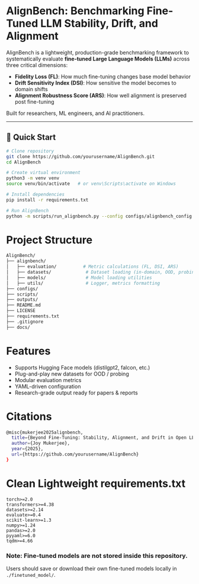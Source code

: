 # AlignBench: Benchmarking Fine-Tuned LLM Stability, Drift, and Alignment

AlignBench is a lightweight, production-grade benchmarking framework to systematically evaluate **fine-tuned Large Language Models (LLMs)** across three critical dimensions:

- **Fidelity Loss (FL)**: How much fine-tuning changes base model behavior
- **Drift Sensitivity Index (DSI)**: How sensitive the model becomes to domain shifts
- **Alignment Robustness Score (ARS)**: How well alignment is preserved post fine-tuning

Built for researchers, ML engineers, and AI practitioners.

---

## 🚀 Quick Start

```bash
# Clone repository
git clone https://github.com/yourusername/AlignBench.git
cd AlignBench

# Create virtual environment
python3 -m venv venv
source venv/bin/activate   # or venv\Scripts\activate on Windows

# Install dependencies
pip install -r requirements.txt

# Run AlignBench
python -m scripts/run_alignbench.py --config configs/alignbench_config.yaml

```

# Project Structure

```bash
AlignBench/
├── alignbench/
│   ├── evaluation/          # Metric calculations (FL, DSI, ARS)
│   ├── datasets/             # Dataset loading (in-domain, OOD, probing)
│   ├── models/               # Model loading utilities
│   ├── utils/                # Logger, metrics formatting
├── configs/
├── scripts/
├── outputs/
├── README.md
├── LICENSE
├── requirements.txt
├── .gitignore
├── docs/
```

# Features
- Supports Hugging Face models (distilgpt2, falcon, etc.)
- Plug-and-play new datasets for OOD / probing
- Modular evaluation metrics
- YAML-driven configuration
- Research-grade output ready for papers & reports

# Citations

```bash
@misc{mukerjee2025alignbench,
  title={Beyond Fine-Tuning: Stability, Alignment, and Drift in Open LLMs},
  author={Joy Mukerjee},
  year={2025},
  url={https://github.com/yourusername/AlignBench}
}
```


# Clean Lightweight requirements.txt

```text
torch>=2.0
transformers>=4.38
datasets>=2.14
evaluate>=0.4
scikit-learn>=1.3
numpy>=1.24
pandas>=2.0
pyyaml>=6.0
tqdm>=4.66
```
### Note: Fine-tuned models are not stored inside this repository. 
Users should save or download their own fine-tuned models locally in `./finetuned_model/`.

